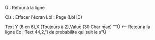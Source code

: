 Ù : Retour à la ligne

Cls : Effacer l'écran
Lbl : Page (Lbl ID)

Text Y (6 en 6),X (Toujours à 2),Value (30 Char max) ""Ù <-- Retour à la ligne
Ex : Text 44,2,"i de probabilite qui suit le s"Ù
